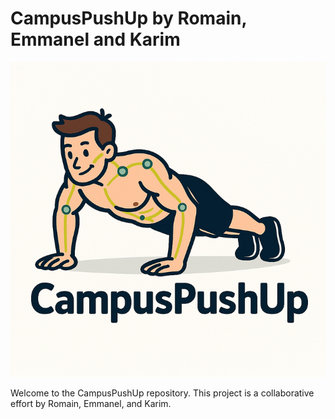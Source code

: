 
# CampusPushUp by Romain, Emmanel and Karim

![Logo](logo.png)

Welcome to the CampusPushUp repository. This project is a collaborative effort by Romain, Emmanel, and Karim.
